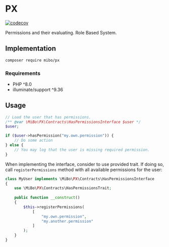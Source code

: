 # PX

[![codecov](https://codecov.io/gh/4513/px/graph/badge.svg?token=GDYA37GMXC)](https://codecov.io/gh/4513/px)

Permissions and their evaluating. Role Based System.

## Implementation

```bash
composer require mibo/px
```

### Requirements
* PHP ^8.0
* illuminate/support ^9.36

## Usage

```php
// Load the user that has permissions.
/** @var \MiBo\PX\Contracts\HasPermissionsInterface $user */
$user;

if ($user->hasPermission("my.own.permission")) {
    // Do some action
} else {
    // You may log that the user is missing required permission.
}
```

When implementing the interface, consider to use provided trait. If doing so,
call `registerPermissions` method with all available permissions for the user:
```php
class MyUser implements \MiBo\PX\Contracts\HasPermissionsInterface
{
    use \MiBo\PX\Contracts\HasPermissionsTrait;
    
    public function __construct()
    {
        $this->registerPermissions(
            [
                "my.own.permission",
                "my.another.permission"
            ]
        );
    }
}
```
